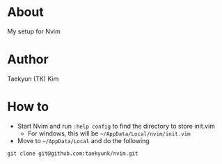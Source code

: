 # About
My setup for Nvim

# Author
Taekyun (TK) Kim

# How to 
- Start Nvim and run `:help config` to find the directory to store init.vim
    - For windows, this will be `~/AppData/Local/nvim/init.vim`
- Move to `~/AppData/Local` and do the following
```
git clone git@github.com:taekyunk/nvim.git
```


